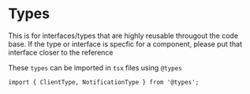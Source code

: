 # Types

This is for interfaces/types that are highly reusable througout the code base. If the type or interface is specfic for a component, please put that interface closer to the reference

These `types` can be imported in `tsx` files using `@types`

```tsx
import { ClientType, NotificationType } from '@types';
```
